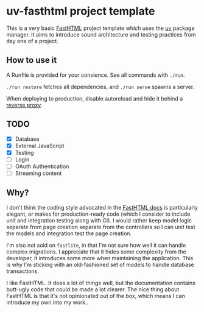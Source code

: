 # uv-fasthtml project template

This is a very basic [FastHTML](https://fastht.ml) project template
which uses the [uv](https://github.com/astral-sh/uv) package manager.
It aims to introduce sound architecture and testing practices from day
one of a project.

## How to use it

A Runfile is provided for your convience. See all commands with `./run`.

`./run restore` fetches all dependencies, and `./run serve` spawns a
server.

When deploying to production, disable autoreload and hide it behind
a [reverse
proxy](https://www.digitalocean.com/community/tutorials/how-to-configure-nginx-as-a-reverse-proxy-on-ubuntu-22-04).

## TODO

- [x] Database
- [x] External JavaScript
- [x] Testing
- [ ] Login
- [ ] OAuth Authentication
- [ ] Streaming content

## Why?

I don't think the coding style advocated in the [FastHTML
docs](https://fastht.ml/docs/) is particularly elegant, or makes for
production-ready code (which I consider to include unit and integration
testing along with CI). I would rather keep model logic separate from
page creation separate from the controllers so I can unit test the models
and integration test the page creation.

I'm also not sold on `fastlite`, in that I'm not sure how well it can
handle complex migrations. I appreciate that it hides some
complexity from the developer, it introduces some more when maintaining
the application. This is why I'm sticking with an old-fashioned set of
models to handle database transactions.

I like FastHTML. It does a lot of things well,
but the documentation contains butt-ugly code that could be made a lot
clearer. The nice thing about FastHTML is that it's not opinionated
out of the box, which means I can introduce my own into my work..
